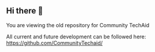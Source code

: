 ## Hi there 👋

You are viewing the old repository for Community TechAid

All current and future development can be followed here: https://github.com/CommunityTechaid/

